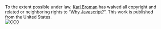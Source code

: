 To the extent possible under law,
[Karl Broman](http://kbroman.org)
has waived all copyright and related or neighboring rights to
&ldquo;[Why Javascript?](http://github.com/kbroman/Talk_JSM2019)&rdquo;.
This work is published from the United States.
<br/>
[![CC0](http://i.creativecommons.org/p/zero/1.0/88x31.png)](http://creativecommons.org/publicdomain/zero/1.0/)
